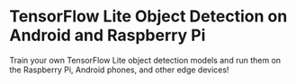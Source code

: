 # TensorFlow Lite Object Detection on Android and Raspberry Pi
Train your own TensorFlow Lite object detection models and run them on the Raspberry Pi, Android phones, and other edge devices! 
